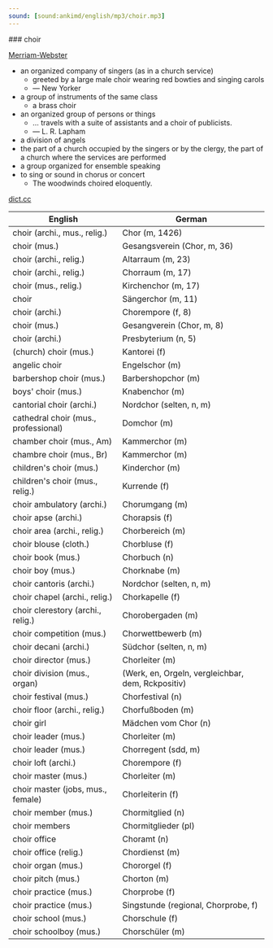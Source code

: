 ```yaml
---
sound: [sound:ankimd/english/mp3/choir.mp3]
---
```


\### choir

[Merriam-Webster](https://www.merriam-webster.com/dictionary/choir)

- an organized company of singers (as in a church service)
    - greeted by a large male choir wearing red bowties and singing carols
    - — New Yorker
- a group of instruments of the same class
    - a brass choir
- an organized group of persons or things
    - … travels with a suite of assistants and a choir of publicists.
    - — L. R. Lapham
- a division of angels
- the part of a church occupied by the singers or by the clergy, the part of a church where the services are performed
- a group organized for ensemble speaking
- to sing or sound in chorus or concert
    - The woodwinds choired eloquently.

[dict.cc](https://www.dict.cc/choir)

| English        | German       |
| -------------- | ------------ |
| choir (archi., mus., relig.) | Chor (m, 1426) |
| choir (mus.) | Gesangsverein (Chor, m, 36) |
| choir (archi., relig.) | Altarraum (m, 23) |
| choir (archi., relig.) | Chorraum (m, 17) |
| choir (mus., relig.) | Kirchenchor (m, 17) |
| choir | Sängerchor (m, 11) |
| choir (archi.) | Chorempore (f, 8) |
| choir (mus.) | Gesangverein (Chor, m, 8) |
| choir (archi.) | Presbyterium (n, 5) |
| (church) choir (mus.) | Kantorei (f) |
| angelic choir | Engelschor (m) |
| barbershop choir (mus.) | Barbershopchor (m) |
| boys' choir (mus.) | Knabenchor (m) |
| cantorial choir (archi.) | Nordchor (selten, n, m) |
| cathedral choir (mus., professional) | Domchor (m) |
| chamber choir (mus., Am) | Kammerchor (m) |
| chambre choir (mus., Br) | Kammerchor (m) |
| children's choir (mus.) | Kinderchor (m) |
| children's choir (mus., relig.) | Kurrende (f) |
| choir ambulatory (archi.) | Chorumgang (m) |
| choir apse (archi.) | Chorapsis (f) |
| choir area (archi., relig.) | Chorbereich (m) |
| choir blouse (cloth.) | Chorbluse (f) |
| choir book (mus.) | Chorbuch (n) |
| choir boy (mus.) | Chorknabe (m) |
| choir cantoris (archi.) | Nordchor (selten, n, m) |
| choir chapel (archi., relig.) | Chorkapelle (f) |
| choir clerestory (archi., relig.) | Chorobergaden (m) |
| choir competition (mus.) | Chorwettbewerb (m) |
| choir decani (archi.) | Südchor (selten, n, m) |
| choir director (mus.) | Chorleiter (m) |
| choir division (mus., organ) |  (Werk, en, Orgeln, vergleichbar, dem, Rckpositiv) |
| choir festival (mus.) | Chorfestival (n) |
| choir floor (archi., relig.) | Chorfußboden (m) |
| choir girl | Mädchen vom Chor (n) |
| choir leader (mus.) | Chorleiter (m) |
| choir leader (mus.) | Chorregent (sdd, m) |
| choir loft (archi.) | Chorempore (f) |
| choir master (mus.) | Chorleiter (m) |
| choir master (jobs, mus., female) | Chorleiterin (f) |
| choir member (mus.) | Chormitglied (n) |
| choir members | Chormitglieder (pl) |
| choir office | Choramt (n) |
| choir office (relig.) | Chordienst (m) |
| choir organ (mus.) | Chororgel (f) |
| choir pitch (mus.) | Chorton (m) |
| choir practice (mus.) | Chorprobe (f) |
| choir practice (mus.) | Singstunde (regional, Chorprobe, f) |
| choir school (mus.) | Chorschule (f) |
| choir schoolboy (mus.) | Chorschüler (m) |

